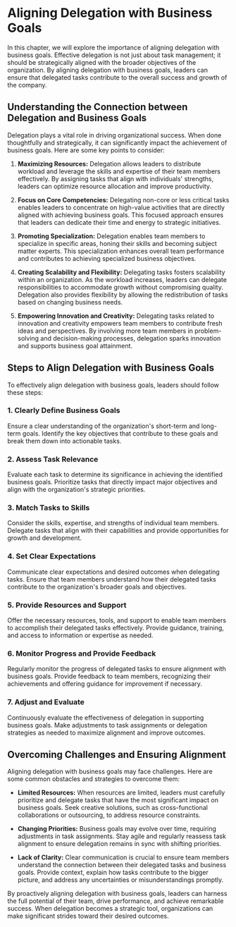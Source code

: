 Aligning Delegation with Business Goals
==================================================

In this chapter, we will explore the importance of aligning delegation with business goals. Effective delegation is not just about task management; it should be strategically aligned with the broader objectives of the organization. By aligning delegation with business goals, leaders can ensure that delegated tasks contribute to the overall success and growth of the company.

Understanding the Connection between Delegation and Business Goals
------------------------------------------------------------------

Delegation plays a vital role in driving organizational success. When done thoughtfully and strategically, it can significantly impact the achievement of business goals. Here are some key points to consider:

1. **Maximizing Resources:** Delegation allows leaders to distribute workload and leverage the skills and expertise of their team members effectively. By assigning tasks that align with individuals' strengths, leaders can optimize resource allocation and improve productivity.

2. **Focus on Core Competencies:** Delegating non-core or less critical tasks enables leaders to concentrate on high-value activities that are directly aligned with achieving business goals. This focused approach ensures that leaders can dedicate their time and energy to strategic initiatives.

3. **Promoting Specialization:** Delegation enables team members to specialize in specific areas, honing their skills and becoming subject matter experts. This specialization enhances overall team performance and contributes to achieving specialized business objectives.

4. **Creating Scalability and Flexibility:** Delegating tasks fosters scalability within an organization. As the workload increases, leaders can delegate responsibilities to accommodate growth without compromising quality. Delegation also provides flexibility by allowing the redistribution of tasks based on changing business needs.

5. **Empowering Innovation and Creativity:** Delegating tasks related to innovation and creativity empowers team members to contribute fresh ideas and perspectives. By involving more team members in problem-solving and decision-making processes, delegation sparks innovation and supports business goal attainment.

Steps to Align Delegation with Business Goals
---------------------------------------------

To effectively align delegation with business goals, leaders should follow these steps:

### 1. Clearly Define Business Goals

Ensure a clear understanding of the organization's short-term and long-term goals. Identify the key objectives that contribute to these goals and break them down into actionable tasks.

### 2. Assess Task Relevance

Evaluate each task to determine its significance in achieving the identified business goals. Prioritize tasks that directly impact major objectives and align with the organization's strategic priorities.

### 3. Match Tasks to Skills

Consider the skills, expertise, and strengths of individual team members. Delegate tasks that align with their capabilities and provide opportunities for growth and development.

### 4. Set Clear Expectations

Communicate clear expectations and desired outcomes when delegating tasks. Ensure that team members understand how their delegated tasks contribute to the organization's broader goals and objectives.

### 5. Provide Resources and Support

Offer the necessary resources, tools, and support to enable team members to accomplish their delegated tasks effectively. Provide guidance, training, and access to information or expertise as needed.

### 6. Monitor Progress and Provide Feedback

Regularly monitor the progress of delegated tasks to ensure alignment with business goals. Provide feedback to team members, recognizing their achievements and offering guidance for improvement if necessary.

### 7. Adjust and Evaluate

Continuously evaluate the effectiveness of delegation in supporting business goals. Make adjustments to task assignments or delegation strategies as needed to maximize alignment and improve outcomes.

Overcoming Challenges and Ensuring Alignment
--------------------------------------------

Aligning delegation with business goals may face challenges. Here are some common obstacles and strategies to overcome them:

* **Limited Resources:** When resources are limited, leaders must carefully prioritize and delegate tasks that have the most significant impact on business goals. Seek creative solutions, such as cross-functional collaborations or outsourcing, to address resource constraints.

* **Changing Priorities:** Business goals may evolve over time, requiring adjustments in task assignments. Stay agile and regularly reassess task alignment to ensure delegation remains in sync with shifting priorities.

* **Lack of Clarity:** Clear communication is crucial to ensure team members understand the connection between their delegated tasks and business goals. Provide context, explain how tasks contribute to the bigger picture, and address any uncertainties or misunderstandings promptly.

By proactively aligning delegation with business goals, leaders can harness the full potential of their team, drive performance, and achieve remarkable success. When delegation becomes a strategic tool, organizations can make significant strides toward their desired outcomes.
